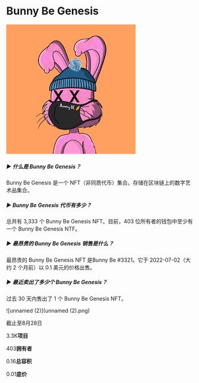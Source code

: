 # Bunny Be Genesis

![unnamed](unnamed.png)

##### ▶ 什么是 Bunny Be Genesis？

Bunny Be Genesis 是一个 NFT（非同质代币）集合。存储在区块链上的数字艺术品集合。

##### ▶ Bunny Be Genesis 代币有多少？

总共有 3,333 个 Bunny Be Genesis NFT。目前，403 位所有者的钱包中至少有一个 Bunny Be Genesis NTF。

##### ▶ 最昂贵的 Bunny Be Genesis 销售是什么？

最昂贵的 Bunny Be Genesis NFT 是Bunny Be #3321。它于 2022-07-02（大约 2 个月前）以 0.1 美元的价格出售。

##### ▶ 最近卖出了多少个 Bunny Be Genesis？

过去 30 天内售出了 1 个 Bunny Be Genesis NFT。

![unnamed (2)](unnamed (2).png)

截止至8月28日

3.3K**项目**

403**拥有者**

0.16**总容积**

0.01**底价**
